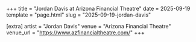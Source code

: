 +++
title = "Jordan Davis at Arizona Financial Theatre"
date = 2025-09-19
template = "page.html"
slug = "2025-09-19-jordan-davis"

[extra]
artist = "Jordan Davis"
venue = "Arizona Financial Theatre"
venue_url = "https://www.azfinancialtheatre.com/"
+++
